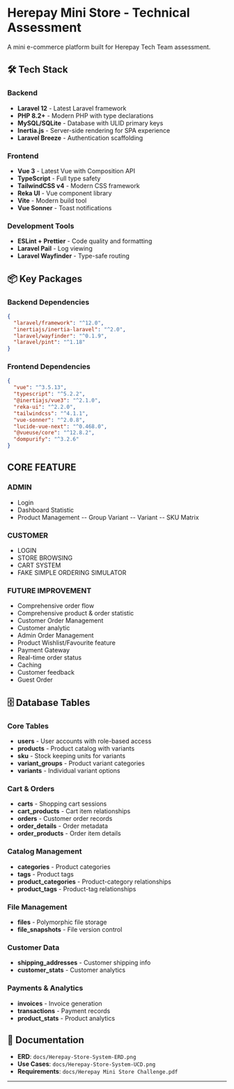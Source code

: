 # Herepay Mini Store - Technical Assessment

A mini e-commerce platform built for Herepay Tech Team assessment.

## 🛠 Tech Stack

### Backend
- **Laravel 12** - Latest Laravel framework
- **PHP 8.2+** - Modern PHP with type declarations
- **MySQL/SQLite** - Database with ULID primary keys
- **Inertia.js** - Server-side rendering for SPA experience
- **Laravel Breeze** - Authentication scaffolding

### Frontend
- **Vue 3** - Latest Vue with Composition API
- **TypeScript** - Full type safety
- **TailwindCSS v4** - Modern CSS framework
- **Reka UI** - Vue component library
- **Vite** - Modern build tool
- **Vue Sonner** - Toast notifications

### Development Tools
- **ESLint + Prettier** - Code quality and formatting
- **Laravel Pail** - Log viewing
- **Laravel Wayfinder** - Type-safe routing

## 📦 Key Packages

### Backend Dependencies
```json
{
  "laravel/framework": "^12.0",
  "inertiajs/inertia-laravel": "^2.0",
  "laravel/wayfinder": "^0.1.9",
  "laravel/pint": "^1.18"
}
```

### Frontend Dependencies
```json
{
  "vue": "^3.5.13",
  "typescript": "^5.2.2",
  "@inertiajs/vue3": "^2.1.0",
  "reka-ui": "^2.2.0",
  "tailwindcss": "^4.1.1",
  "vue-sonner": "^2.0.8",
  "lucide-vue-next": "^0.468.0",
  "@vueuse/core": "^12.8.2",
  "dompurify": "^3.2.6"
}
```

## CORE FEATURE

### ADMIN
- Login
- Dashboard Statistic
- Product Management
-- Group Variant
-- Variant
-- SKU Matrix

### CUSTOMER
- LOGIN
- STORE BROWSING
- CART SYSTEM
- FAKE SIMPLE ORDERING SIMULATOR

### FUTURE IMPROVEMENT
- Comprehensive order flow
- Comprehensive product & order statistic
- Customer Order Management
- Customer analytic
- Admin Order Management
- Product Wishlist/Favourite feature
- Payment Gateway
- Real-time order status
- Caching
- Customer feedback
- Guest Order

## 🗄️ Database Tables

### Core Tables
- **users** - User accounts with role-based access
- **products** - Product catalog with variants
- **sku** - Stock keeping units for variants
- **variant_groups** - Product variant categories
- **variants** - Individual variant options

### Cart & Orders
- **carts** - Shopping cart sessions
- **cart_products** - Cart item relationships
- **orders** - Customer order records
- **order_details** - Order metadata
- **order_products** - Order item details

### Catalog Management
- **categories** - Product categories
- **tags** - Product tags
- **product_categories** - Product-category relationships
- **product_tags** - Product-tag relationships

### File Management
- **files** - Polymorphic file storage
- **file_snapshots** - File version control

### Customer Data
- **shipping_addresses** - Customer shipping info
- **customer_stats** - Customer analytics

### Payments & Analytics
- **invoices** - Invoice generation
- **transactions** - Payment records
- **product_stats** - Product analytics

## 📖 Documentation

- **ERD**: `docs/Herepay-Store-System-ERD.png`
- **Use Cases**: `docs/Herepay-Store-System-UCD.png`
- **Requirements**: `docs/Herepay Mini Store Challenge.pdf`

---